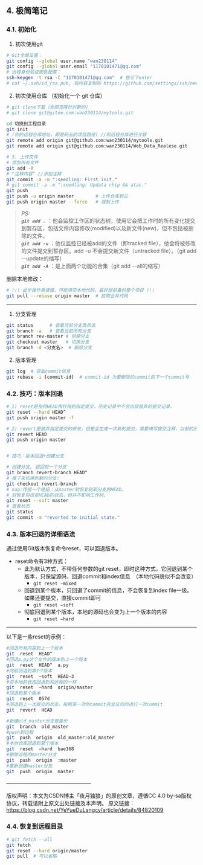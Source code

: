 ## 4. 极简笔记


### 4.1. 初始化


1. 初次使用git  
```bash
# Git全局设置：
git config --global user.name "wan230114"
git config --global user.email "1170101471@qq.com"
# 远程身份验证密匙配置：
ssh-keygen -t rsa -C "1170101471@qq.com"  # 按三下enter
# cat ~/.ssh/id_rsa.pub, 将内容复制到 https://github.com/settings/ssh/new 内
```

2. 初次使用仓库 （初始化一个 git 仓库）
```bash
# git clone下载（全部克隆针对新的）
# git clone git@gitee.com:wan230114/mytools.git

cd 切换到工程目录
git init
# (你的远程仓库地址，即是码云的项目路径) //和远程仓库进行关联
git remote add origin git@github.com:wan230114/mytools.git
git remote add origin git@github.com:wan230114/Web_Data_Realese.git

# 3. 上传文件
# 添加所有文件
git add -A
# "注释内容” //添加注释
git commit -a -m ":seedling: First init."
# git commit -a -m ":seedling: Updata chip && atac."
git push
git push -u origin master        # 上传仓库到云
git push origin master --force   # 强制上传
```

> *PS:*  
> ***`git add .`*** ：他会监控工作区的状态树，使用它会把工作时的所有变化提交到暂存区，包括文件内容修改(modified)以及新文件(new)，但不包括被删除的文件。  
> ***`git add -u`*** ：他仅监控已经被add的文件（即tracked file），他会将被修改的文件提交到暂存区。add -u 不会提交新文件（untracked file）。（git add --update的缩写）  
> ***`git add -A`*** ：是上面两个功能的合集（git add --all的缩写）


删除本地修改：
```bash
# !!! 此步操作需谨慎，可能清空本地代码，最好提前备份整个项目 !!!
git pull --rebase origin master  # 拉取合并代码
```


---
1. 分支管理

```bash
git status      # 查看当前分支及状态
git branch -a   # 查看当前所有分支
git branch rev-master # 创建分支
git checkout master   # 切换分支
git branch -d <分支名>  # 删除分支
```

2. 版本管理

```bash
git log  # 获取commit信息
git rebase -i (commit-id)  # commit-id 为要删除的commit的下一个commit号
```

### 4.2. 技巧：版本回退

```bash
# 1) reset是指将HEAD指针指到指定提交，历史记录中不会出现放弃的提交记录。
git reset --hard HEAD^
git push origin master -f

# 2) revert是放弃指定提交的修改，但是会生成一次新的提交，需要填写提交注释，以前的历史记录都在；
git revert HEAD
git push origin master


# 技巧：版本回退+创建分支 

# 创建分支, 退回前一个分支
git branch revert-branch HEAD^
# 接下来切换到新的分支:
git checkout revert-branch
# sup:传授一个绝招：从master软恢复到新分支的HEAD。
# 软恢复将改变HEAD的状态，但并不影响工作树。
git reset --soft master
# 查看状态
git status
git commit -m "reverted to initial state."
```

### 4.3. 版本回退的详细语法

通过使用Git版本恢复命令reset，可以回退版本。
- reset命令有3种方式：
  - 此为默认方式，不带任何参数的git reset，即时这种方式，它回退到某个版本，只保留源码，回退commit和index信息　（本地代码貌似不会改变）
    - `git reset –mixed`
  - 回退到某个版本，只回退了commit的信息，不会恢复到index file一级。如果还要提交，直接commit即可
    - `git reset –soft`
  - 彻底回退到某个版本，本地的源码也会变为上一个版本的内容
    - `git reset –hard`

---
以下是一些reset的示例：
```bash
#回退所有内容到上一个版本
git  reset  HEAD^
#回退a.py这个文件的版本到上一个版本
git  reset  HEAD^  a.py
#向前回退到第3个版本
git  reset  –soft  HEAD~3
#将本地的状态回退到和远程的一样
git  reset  –hard  origin/master
#回退到某个版本
git  reset  057d
#回退到上一次提交的状态，按照某一次的commit完全反向的进行一次commit
git  revert  HEAD

#新建old_master分支做备份
git  branch  old_master
#push到远程
git  push  origin  old_master:old_master
#本地仓库回退到某个版本
git  reset  –hard  bae168
#删除远程的master分支
git  push  origin  :master
#重新创建master分支
git  push  origin  master
```

————————————————

版权声明：本文为CSDN博主「夜月独狼」的原创文章，遵循CC 4.0 by-sa版权协议，转载请附上原文出处链接及本声明。
原文链接：https://blog.csdn.net/YeYueDuLangcy/article/details/84820109



### 4.4. 恢复到远程目录
```bash
# git fetch --all
git fetch
git reset --hard origin/master
git pull  # 可以省略
```